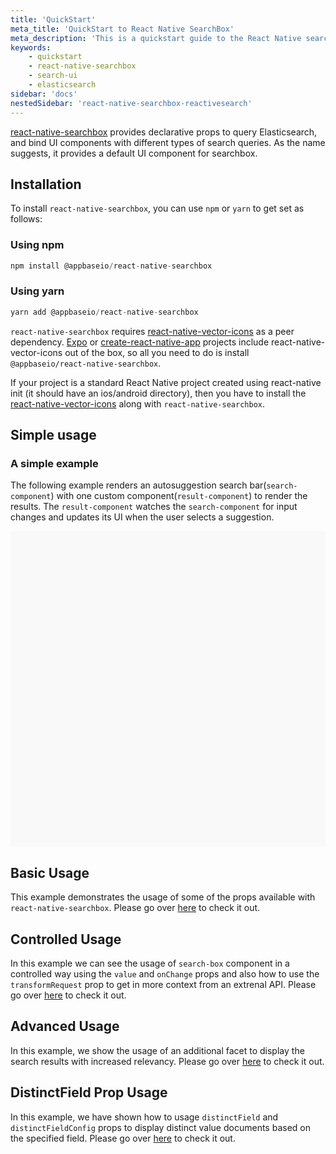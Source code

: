 ```yaml
---
title: 'QuickStart'
meta_title: 'QuickStart to React Native SearchBox'
meta_description: 'This is a quickstart guide to the React Native searchbox library - learn how to get started with building your search UIs in under 10 mins.'
keywords:
    - quickstart
    - react-native-searchbox
    - search-ui
    - elasticsearch
sidebar: 'docs'
nestedSidebar: 'react-native-searchbox-reactivesearch'
---
```


[react-native-searchbox](https://github.com/appbaseio/searchbox/tree/master/packages/native) provides declarative props to query Elasticsearch, and bind UI components with different types of search queries. As the name suggests, it provides a default UI component for searchbox.

## Installation

To install `react-native-searchbox`, you can use `npm` or `yarn` to get set as follows:

### Using npm

```js
npm install @appbaseio/react-native-searchbox
```

### Using yarn

```js
yarn add @appbaseio/react-native-searchbox
```

`react-native-searchbox` requires [react-native-vector-icons](https://github.com/oblador/react-native-vector-icons) as a peer dependency. [Expo](https://expo.io/) or [create-react-native-app](https://github.com/react-community/create-react-native-app) projects include react-native-vector-icons out of the box, so all you need to do is install `@appbaseio/react-native-searchbox`.

If your project is a standard React Native project created using react-native init (it should have an ios/android directory), then you have to install the [react-native-vector-icons](https://github.com/oblador/react-native-vector-icons) along with `react-native-searchbox`.

## Simple usage

### A simple example

The following example renders an autosuggestion search bar(`search-component`) with one custom component(`result-component`) to render the results. The `result-component` watches the `search-component` for input changes and updates its UI when the user selects a suggestion.

<div data-snack-id="@anik_ghosh/searchbox-simple-example" data-snack-platform="ios" data-snack-preview="true" data-snack-theme="light" style="overflow:hidden;background:#F9F9F9;border:1px solid var(--color-border);border-radius:4px;height:505px;width:100%"></div>
<script async src="https://snack.expo.io/embed.js"></script>

## Basic Usage

This example demonstrates the usage of some of the props available with `react-native-searchbox`. Please go over [here](/docs/reactivesearch/react-native-searchbox/examples/#basic-usage) to check it out.

## Controlled Usage

In this example we can see the usage of `search-box` component in a controlled way using the `value` and `onChange` props and also how to use the `transformRequest` prop to get in more context from an extrenal API. Please go over [here](/docs/reactivesearch/react-native-searchbox/examples/#controlled-usage) to check it out.

## Advanced Usage

In this example, we show the usage of an additional facet to display the search results with increased relevancy.  Please go over [here](/docs/reactivesearch/react-native-searchbox/examples/#advanced-usage) to check it out.

## DistinctField Prop Usage

In this example, we have shown how to usage `distinctField` and `distinctFieldConfig` props to display distinct value documents based on the specified field. Please go over [here](/docs/reactivesearch/react-native-searchbox/examples/#distinctfield-prop-usage) to check it out.
